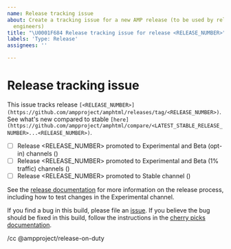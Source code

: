 ```yaml
---
name: Release tracking issue
about: Create a tracking issue for a new AMP release (to be used by release on-duty
  engineers)
title: "\U0001F684 Release tracking issue for release <RELEASE_NUMBER>"
labels: 'Type: Release'
assignees: ''

---
```


# Release tracking issue

<!--
Note to onduty:

Use this issue to track a release from the initial Nightly release build, through promotions
to Beta/Experimental opt-in, Beta/Experimental traffic, and Stable and LTS. The community
uses this issue to keep track of what is going on with the release so please keep this issue
up to date:

- To update the new commits URL, find <LATEST_STABLE_RELEASE_NUMBER> at https://github.com/ampproject/amphtml/releases/latest. This needs to be updated when creating this issue and recording cherry picks.
- As you reach each stage of the release, check the appropriate checkbox and replace <CL submit time> with the "Submitted" text from the corresponding CL, e.g. "2:49 PM, Jul 25, 2018 UTC-4".
- If you need to perform cherry picks, add new checkboxes here (by editing this
  issue), making sure to use the release number for the new build. Link the
  release number to the GitHub tag page the first time a given release number
  appears in the checkboxes.
- Add any updates that may be of interest to the community (such as delays) as
  comments on this issue, including after the release is promoted to Stable (and, in some cases, LTS).

Note: remove the backticks (``) from the link. They are there to allow the template file for this issue to pass `amp check-links`.
-->

This issue tracks release `[<RELEASE_NUMBER>](https://github.com/ampproject/amphtml/releases/tag/<RELEASE_NUMBER>)`. See what's new compared to stable `[here](https://github.com/ampproject/amphtml/compare/<LATEST_STABLE_RELEASE_NUMBER>...<RELEASE_NUMBER>)`.

- [ ] Release <RELEASE_NUMBER> promoted to Experimental and Beta (opt-in) channels (<CL submit time>)
- [ ] Release <RELEASE_NUMBER> promoted to Experimental and Beta (1% traffic) channels (<CL submit time>)
- [ ] Release <RELEASE_NUMBER> promoted to Stable channel (<CL submit time>)

<!--
On the second Monday of each month, the current Stable version will be promoted to the LTS release channel. In other words:

- If this release is promoted to Stable on the first Tuesday of a given month, it needs to be promoted to LTS on the second Monday of the same month.
- If this release is promoted to Stable on the second, third, fourth, or fifth Monday of a given month, it is not an LTS release candidate (but will be included in a later LTS release).

Based on the above, if this release must be promoted to LTS, copy-paste the following checkbox into the list above.

- [ ] Release <RELEASE_NUMBER> promoted to LTS (<CL submit time>)

If you perform cherry picks, add/update the checkboxes above as needed e.g.

- [ ] Release [<CHERRY_PICK_RELEASE_NUMBER>](https://github.com/ampproject/amphtml/releases/tag/<CHERRY_PICK_RELEASE_NUMBER>) created with cherry picks #<CHERRY_PICK_ISSUE_NUMBER>, [#<CHERRY_PICK_ISSUE_NUMBER>, ...]
- [ ] Release <CHERRY_PICK_RELEASE_NUMBER> promoted to Experimental and Beta channels (<CL submit time>)
-->

See the [release documentation](https://github.com/ampproject/amphtml/blob/main/contributing/release-schedule.md) for more information on the release process, including how to test changes in the Experimental channel.

If you find a bug in this build, please file an [issue](https://github.com/ampproject/amphtml/issues/new). If you believe the bug should be fixed in this build, follow the instructions in the [cherry picks documentation](https://go.amp.dev/cherry-picks).

/cc @ampproject/release-on-duty
